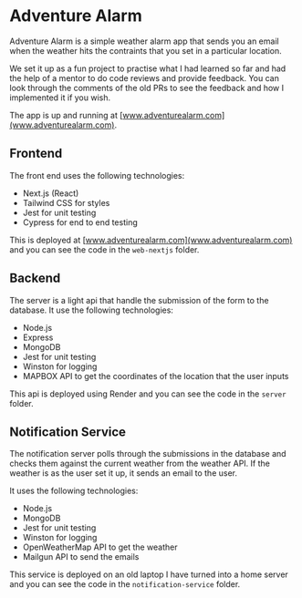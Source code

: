 # Adventure Alarm

Adventure Alarm is a simple weather alarm app that sends you an email when the weather hits the contraints that you set in a particular location.

We set it up as a fun project to practise what I had learned so far and had the help of a mentor to do code reviews and provide feedback. You can look through the comments of the old PRs to see the feedback and how I implemented it if you wish.

The app is up and running at [www.adventurealarm.com](www.adventurealarm.com).

## Frontend

The front end uses the following technologies:

-   Next.js (React)
-   Tailwind CSS for styles
-   Jest for unit testing
-   Cypress for end to end testing

This is deployed at [www.adventurealarm.com](www.adventurealarm.com) and you can see the code in the `web-nextjs` folder.

## Backend

The server is a light api that handle the submission of the form to the database. It use the following technologies:

-   Node.js
-   Express
-   MongoDB
-   Jest for unit testing
-   Winston for logging
-   MAPBOX API to get the coordinates of the location that the user inputs

This api is deployed using Render and you can see the code in the `server` folder.

## Notification Service

The notification server polls through the submissions in the database and checks them against the current weather from the weather API. If the weather is as the user set it up, it sends an email to the user.

It uses the following technologies:

-   Node.js
-   MongoDB
-   Jest for unit testing
-   Winston for logging
-   OpenWeatherMap API to get the weather
-   Mailgun API to send the emails

This service is deployed on an old laptop I have turned into a home server and you can see the code in the `notification-service` folder.
